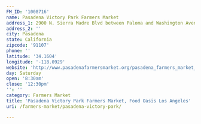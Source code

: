 ```yaml
---
FM_ID: '1008716'
name: Pasadena Victory Park Farmers Market
address_1: 2900 N. Sierra Madre Blvd between Paloma and Washington Avenues
address_2: ''
city: Pasadena
state: California
zipcode: '91107'
phone: ''
latitude: '34.1604'
longitude: '-118.0929'
website: 'http://www.pasadenafarmersmarket.org/pasadena_farmers_market_victory_park.html'
day: Saturday
open: '8:30am'
close: '12:30pm'
'': ''
category: Farmers Market
title: 'Pasadena Victory Park Farmers Market, Food Oasis Los Angeles'
uri: /farmers-market/pasadena-victory-park/

---
```


